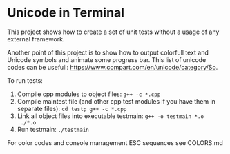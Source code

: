 Unicode in Terminal
===================================

This project shows how to create a set of unit tests without a usage of any external framework.

Another point of this project is to show how to output colorfull text and Unicode symbols and animate some progress bar. This list of unicode codes can be usefull: https://www.compart.com/en/unicode/category/So.

To run tests:

1. Compile cpp modules to object files:
   `g++ -c *.cpp`
2. Compile  maintest file (and other cpp test modules if you have them in separate files):
   `cd test; g++ -c *.cpp`
3. Link all object files into executable testmain:
   `g++ -o testmain *.o ../*.o`
4. Run testmain:
   `./testmain`


For color codes and console management ESC sequences see COLORS.md